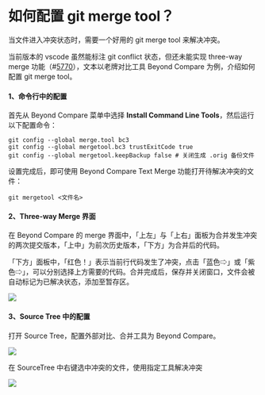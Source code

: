 # 如何配置 git merge tool？

当文件进入冲突状态时，需要一个好用的 git merge tool 来解决冲突。

当前版本的 vscode 虽然能标注 git conflict 状态，但还未能实现 three-way merge 功能（\#[5770](https://github.com/Microsoft/vscode/issues/5770)），文本以老牌对比工具 Beyond Compare 为例，介绍如何配置 git merge tool。

#### 1、命令行中的配置

首先从 Beyond Compare 菜单中选择 **Install Command Line Tools**，然后运行以下配置命令：

```text
git config --global merge.tool bc3
git config --global mergetool.bc3 trustExitCode true
git config --global mergetool.keepBackup false # 关闭生成 .orig 备份文件
```

设置完成后，即可使用 Beyond Compare Text Merge 功能打开待解决冲突的文件：

```text
git mergetool <文件名>
```

#### 2、Three-way Merge 界面

在 Beyond Compare 的 merge 界面中，「上左」与「上右」面板为合并发生冲突的两次提交版本，「上中」为前次历史版本，「下方」为合并后的代码。

「下方」面板中，「红色！」表示当前行代码发生了冲突，点击「蓝色⇨」或「紫色⇨」，可以分别选择上方需要的代码。合并完成后，保存并关闭窗口，文件会被自动标记为已解决状态，添加至暂存区。

![](http://upload-images.jianshu.io/upload_images/1255999-8547bb372609d92f.png?imageMogr2/auto-orient/strip%7CimageView2/2/w/1240)

#### 3、Source Tree 中的配置

打开 Source Tree，配置外部对比、合并工具为 Beyond Compare。

![](http://upload-images.jianshu.io/upload_images/1255999-90c2d1451c8b9c29.png?imageMogr2/auto-orient/strip%7CimageView2/2/w/1240)

在 SourceTree 中右键选中冲突的文件，使用指定工具解决冲突

![](http://upload-images.jianshu.io/upload_images/1255999-6714daef610ea375.png?imageMogr2/auto-orient/strip%7CimageView2/2/w/1240)

